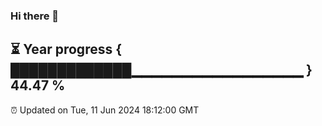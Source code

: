 ### Hi there 👋
⏳ Year progress { █████████████▁▁▁▁▁▁▁▁▁▁▁▁▁▁▁▁▁ } 44.47 %
---
⏰ Updated on Tue, 11 Jun 2024 18:12:00 GMT

